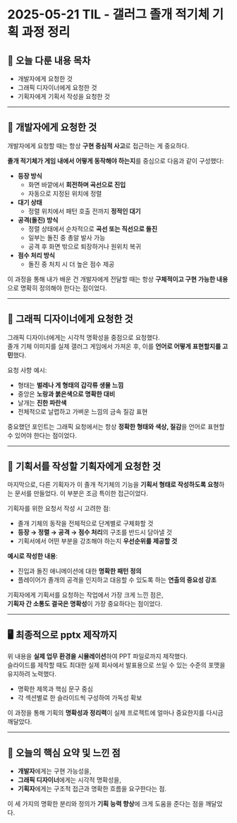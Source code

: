 # 2025-05-21 TIL - 갤러그 졸개 적기체 기획 과정 정리

## 📌 오늘 다룬 내용 목차
- 개발자에게 요청한 것
- 그래픽 디자이너에게 요청한 것
- 기획자에게 기획서 작성을 요청한 것

---

## 🔧 개발자에게 요청한 것

개발자에게 요청할 때는 항상 **구현 중심적 사고**로 접근하는 게 중요하다.

**졸개 적기체가 게임 내에서 어떻게 동작해야 하는지**를 중심으로 다음과 같이 구성했다:

- **등장 방식**
  - 화면 바깥에서 **회전하며 곡선으로 진입**
  - 자동으로 지정된 위치에 정렬
- **대기 상태**
  - 정렬 위치에서 패턴 호출 전까지 **정적인 대기**
- **공격(돌진) 방식**
  - 정렬 상태에서 순차적으로 **곡선 또는 직선으로 돌진**
  - 일부는 돌진 중 총알 발사 가능
  - 공격 후 화면 밖으로 퇴장하거나 원위치 복귀
- **점수 처리 방식**
  - 돌진 중 처치 시 더 높은 점수 제공

이 과정을 통해 내가 배운 건 개발자에게 전달할 때는 항상 **구체적이고 구현 가능한 내용**으로 명확히 정의해야 한다는 점이었다.

---

## 🎨 그래픽 디자이너에게 요청한 것

그래픽 디자이너에게는 시각적 명확성을 중점으로 요청했다.  
졸개 기체 이미지를 실제 갤러그 게임에서 가져온 후, 이를 **언어로 어떻게 표현할지를 고민**했다.

요청 사항 예시:

- 형태는 **벌레나 게 형태의 갑각류 생물 느낌**
- 중앙은 **노랑과 붉은색으로 명확한 대비**
- 날개는 **진한 파란색**
- 전체적으로 날렵하고 가벼운 느낌의 금속 질감 표현

중요했던 포인트는 그래픽 요청에서는 항상 **정확한 형태와 색상, 질감**을 언어로 표현할 수 있어야 한다는 점이었다.

---

## 📑 기획서를 작성할 기획자에게 요청한 것

마지막으로, 다른 기획자가 이 졸개 적기체의 기능을 **기획서 형태로 작성하도록 요청**하는 문서를 만들었다. 이 부분은 조금 특이한 접근이었다. 

기획자를 위한 요청서 작성 시 고려한 점:

- 졸개 기체의 동작을 전체적으로 단계별로 구체화할 것
- **등장 → 정렬 → 공격 → 점수 처리**의 구조를 반드시 담아낼 것
- 기획서에서 어떤 부분을 강조해야 하는지 **우선순위를 제공할 것**

**예시로 작성한 내용**:
- 진입과 돌진 애니메이션에 대한 **명확한 패턴 정의**
- 플레이어가 졸개의 공격을 인지하고 대응할 수 있도록 하는 **연출의 중요성 강조**

기획자에게 기획서를 요청하는 작업에서 가장 크게 느낀 점은,  
**기획자 간 소통도 결국은 명확성**이 가장 중요하다는 점이었다.

---

## 🖥️ 최종적으로 pptx 제작까지

위 내용을 **실제 업무 환경을 시뮬레이션**하여 PPT 파일로까지 제작했다.  
슬라이드를 제작할 때도 최대한 실제 회사에서 발표용으로 쓰일 수 있는 수준의 포맷을 유지하려 노력했다.

- 명확한 제목과 핵심 문구 중심
- 각 섹션별로 한 슬라이드씩 구성하여 가독성 확보

이 과정을 통해 기획의 **명확성과 정리력**이 실제 프로젝트에 얼마나 중요한지를 다시금 깨달았다.

---

## 📌 오늘의 핵심 요약 및 느낀 점
- **개발자**에게는 구현 가능성을,
- **그래픽 디자이너**에게는 시각적 명확성을,
- **기획자**에게는 구조적 접근과 명확한 흐름을 요구한다는 점.

이 세 가지의 명확한 분리와 정의가 **기획 능력 향상**에 크게 도움을 준다는 점을 깨달았다.
